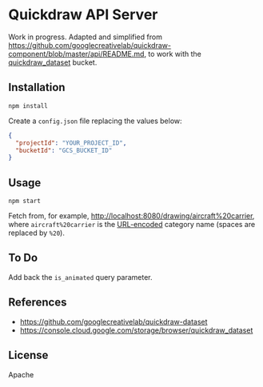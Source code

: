 # Quickdraw API Server

Work in progress. Adapted and simplified from
<https://github.com/googlecreativelab/quickdraw-component/blob/master/api/README.md>,
to work with the
[quickdraw_dataset](https://console.cloud.google.com/storage/browser/quickdraw_dataset)
bucket.

## Installation

`npm install`

Create a `config.json` file replacing the values below:

```json
{
  "projectId": "YOUR_PROJECT_ID",
  "bucketId": "GCS_BUCKET_ID"
}
```

## Usage

`npm start`

Fetch from, for example, <http://localhost:8080/drawing/aircraft%20carrier>,
where `aircraft%20carrier` is the
[URL-encoded](https://storage.cloud.google.com/nyush-quickdraw-data/full/simplified/aircraft%20carrier.ndjson)
category name (spaces are replaced by `%20`).

## To Do

Add back the `is_animated` query parameter.

## References

- <https://github.com/googlecreativelab/quickdraw-dataset>
- <https://console.cloud.google.com/storage/browser/quickdraw_dataset>

## License

Apache
